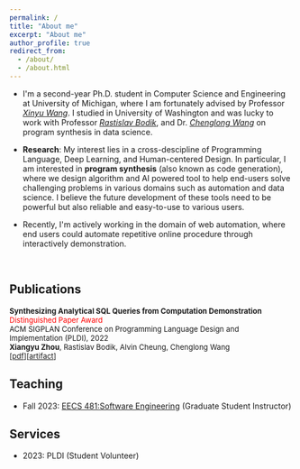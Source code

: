 ```yaml
---
permalink: /
title: "About me"
excerpt: "About me"
author_profile: true
redirect_from: 
  - /about/
  - /about.html
---
```


* I'm a second-year Ph.D. student in Computer Science and Engineering at University of Michigan, where I am fortunately advised by Professor *[Xinyu Wang](https://web.eecs.umich.edu/~xwangsd/)*. I studied in University of Washington and was lucky to work with Professor *[Rastislav Bodik](https://homes.cs.washington.edu/~bodik/)*, and Dr. *[Chenglong Wang](https://chenglongwang.org/)* on program synthesis in data science.

* **Research**: 
My interest lies in a cross-descipline of Programming Language, Deep Learning, and Human-centered Design. In particular, I am interested in **program synthesis** (also known as code generation), where we design algorithm and AI powered tool to help end-users solve challenging problems in various domains such as automation and data science. I believe the future development of these tools need to be powerful but also reliable and easy-to-use to various users.

* Recently, I'm actively working in the domain of web automation, where end users could automate repetitive online procedure through interactively demonstration. 

<br>

## Publications

<font size="2">
   <strong> Synthesizing Analytical SQL Queries from Computation Demonstration</strong><br>
    <span style="color: red;">Distinguished Paper Award</span><br>
    ACM SIGPLAN Conference on Programming Language Design and Implementation (PLDI), 2022<br>
    <strong>Xiangyu Zhou</strong>, Rastislav Bodik, Alvin Cheung, Chenglong Wang<br>
    [<a href="https://arxiv.org/abs/2204.07102">pdf</a>][<a href="https://dl.acm.org/do/10.5281/zenodo.6330232/full/">artifact</a>]
</font>

<br>

## Teaching
* Fall 2023: [EECS 481:Software Engineering](https://pbhoopala.github.io/eecs481f23/index.html) (Graduate Student Instructor)

## Services
* 2023: PLDI (Student Volunteer)

